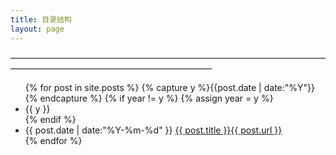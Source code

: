 ```yaml
---
title: 目录结构
layout: page
---
```

———————————————————————————————————————————————————————————

<ul class="listing">
{% for post in site.posts %}
  {% capture y %}{{post.date | date:"%Y"}}{% endcapture %}
  {% if year != y %}
    {% assign year = y %}
    <li class="listing-seperator">{{ y }}</li>
  {% endif %}
  <li class="listing-item">
    <time datetime="{{ post.date | date:"%Y-%m-%d" }}">{{ post.date | date:"%Y-%m-%d" }}</time>
    <a href="/blog/{{ post.url }}" title="{{ post.title }}">{{ post.title }}{{ post.url }}</a>
  </li>
{% endfor %}
</ul>
